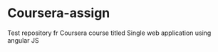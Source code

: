 # Coursera-assign
Test repository fr Coursera course titled Single web application using angular JS
